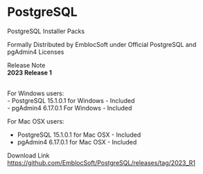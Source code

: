 # PostgreSQL
PostgreSQL Installer Packs 

Formally Distributed by EmblocSoft under Official PostgreSQL and pgAdmin4 Licenses

Release Note </br>
<b>2023 Release 1</b>

</br>
For Windows users: </br>
-  PostgreSQL 15.1.0.1 for Windows  - Included </br>
-  pgAdmin4   6.17.0.1 For Windows  - Included </br>

For Mac OSX users: </br>
- PostgreSQL 15.1.0.1 for Mac OSX  - Included </br>
- pgAdmin4   6.17.0.1 for Mac OSX  - Included </br>

Download Link</br>
https://github.com/EmblocSoft/PostgreSQL/releases/tag/2023_R1
